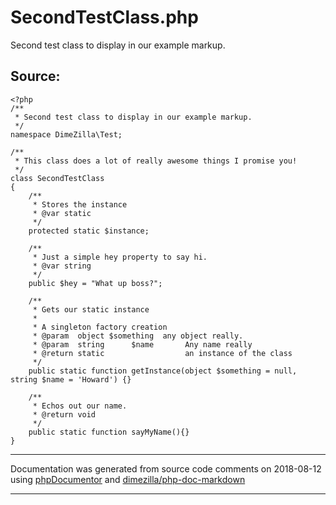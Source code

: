 # SecondTestClass.php
Second test class to display in our example markup.


## Source:
```
<?php
/**
 * Second test class to display in our example markup.
 */
namespace DimeZilla\Test;

/**
 * This class does a lot of really awesome things I promise you!
 */
class SecondTestClass
{
    /**
     * Stores the instance
     * @var static
     */
    protected static $instance;

    /**
     * Just a simple hey property to say hi.
     * @var string
     */
    public $hey = "What up boss?";

    /**
     * Gets our static instance
     *
     * A singleton factory creation
     * @param  object $something  any object really.
     * @param  string      $name       Any name really
     * @return static                  an instance of the class
     */
    public static function getInstance(object $something = null, string $name = 'Howard') {}

    /**
     * Echos out our name.
     * @return void
     */
    public static function sayMyName(){}
}

```

___
Documentation was generated from source code comments on 2018-08-12 using [phpDocumentor](http://www.phpdoc.org/) and [dimezilla/php-doc-markdown](https://github.com/dimezilla/php-doc-markdown)
___
